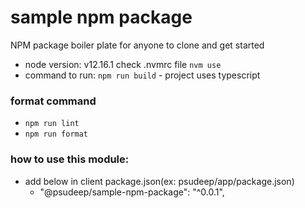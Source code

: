 # sample npm package
NPM package boiler plate for anyone to clone and get started

- node version: v12.16.1 check .nvmrc file `nvm use`
- command to run: `npm run build` - project uses typescript

### format command

- `npm run lint`
- `npm run format`


### how to use this module:
- add below in client package.json(ex: psudeep/app/package.json)
  - "@psudeep/sample-npm-package": "^0.0.1",


